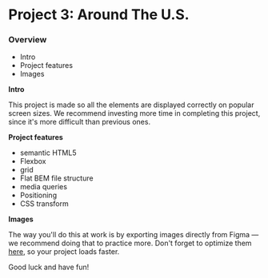 # Project 3: Around The U.S.

### Overview

- Intro
- Project features
- Images

**Intro**

This project is made so all the elements are displayed correctly on popular screen sizes. We recommend investing more time in completing this project, since it's more difficult than previous ones.

**Project features**

- semantic HTML5
- Flexbox
- grid
- Flat BEM file structure
- media queries
- Positioning
- CSS transform

**Images**

The way you'll do this at work is by exporting images directly from Figma — we recommend doing that to practice more. Don't forget to optimize them [here](https://tinypng.com/), so your project loads faster.

Good luck and have fun!
